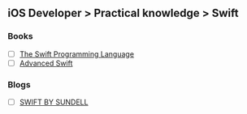 ## iOS Developer > Practical knowledge > Swift

### Books
- [ ] [The Swift Programming Language](https://itunes.apple.com/gb/book/the-swift-programming-language-swift-4-0-3/id881256329)
- [ ] [Advanced Swift](https://www.objc.io/books/advanced-swift/)

### Blogs
- [ ] [SWIFT BY SUNDELL](https://www.swiftbysundell.com/)


